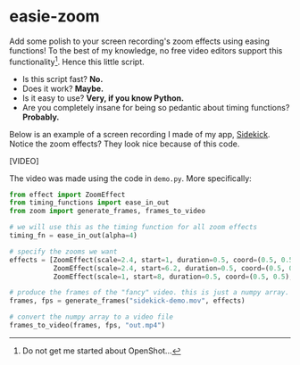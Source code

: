 # easie-zoom

Add some polish to your screen recording's zoom effects using easing functions! To the best of my knowledge, no free video editors support this functionality[^1]. Hence this little script.

* Is this script fast? **No.**
* Does it work? **Maybe.**
* Is it easy to use? **Very, if you know Python.**
* Are you completely insane for being so pedantic about timing functions? **Probably.**

Below is an example of a screen recording I made of my app, [Sidekick](https://sidekiiick.com). Notice the zoom effects? They look nice because of this code.

[VIDEO]

The video was made using the code in `demo.py`. More specifically:

```python
from effect import ZoomEffect
from timing_functions import ease_in_out
from zoom import generate_frames, frames_to_video

# we will use this as the timing function for all zoom effects
timing_fn = ease_in_out(alpha=4)

# specify the zooms we want
effects = [ZoomEffect(scale=2.4, start=1, duration=0.5, coord=(0.5, 0.55), timing_fn=timing_fn),
           ZoomEffect(scale=2.4, start=6.2, duration=0.5, coord=(0.5, 0.18), timing_fn=timing_fn),
           ZoomEffect(scale=1, start=8, duration=0.5, coord=(0.5, 0.5), timing_fn=timing_fn)]

# produce the frames of the "fancy" video. this is just a numpy array.
frames, fps = generate_frames("sidekick-demo.mov", effects)

# convert the numpy array to a video file
frames_to_video(frames, fps, "out.mp4")
```

[^1]: Do not get me started about OpenShot...

